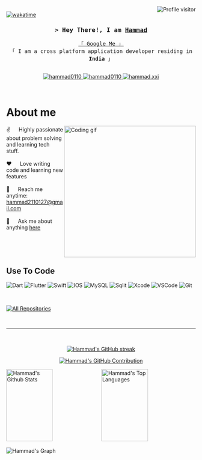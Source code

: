 <!--
<h2 align="center">
  Welcome to Hammad World!
  <img src="https://media.giphy.com/media/hvRJCLFzcasrR4ia7z/giphy.gif" width="28">
</h2>
-->

<!--
<p align="center">
  <a href="https://github.com/hammad0110"><img src="https://readme-typing-svg.herokuapp.com/?lines=Self%20Taught%20Programmer;Front%20End%20Developer;1.5%2B%20years%20of%20coding%20experience;Always%20learning%20new%20things&center=true&width=380&height=45"></a>
</p>

 -->

<a href="https://komarev.com/ghpvc/?username=hammad0110">
  <img align="right" src="https://komarev.com/ghpvc/?username=hammad0110&label=Visitors&color=0e75b6&style=flat" alt="Profile visitor" />
</a>


[![wakatime](https://wakatime.com/badge/user/eebb3dd8-d9b2-40de-9b88-6fd6cac99dbc.svg)](https://wakatime.com/@eebb3dd8-d9b2-40de-9b88-6fd6cac99dbc)

<!-- Intro  -->
<h3 align="center">
        <samp>&gt; Hey There!, I am
                <b><a target="_blank" href="https://hammad0110.com">Hammad</a></b>
        </samp>
</h3>


<p align="center"> 
  <samp>
    <a href="https://www.google.com/search?q=Al+Siam">「 Google Me 」</a>
    <br>
    「 I am a cross platform application developer residing in <b>India</b> 」
    <br>
    <br>
  </samp>
</p>

<p align="center">
 <a href="https://hammad0110.com" target="blank">
  <img src="https://img.shields.io/badge/Website-DC143C?style=for-the-badge&logo=medium&logoColor=white" alt="hammad0110" />
 </a>
 <a href="https://linkedin.com/in/hammad0110" target="_blank">
  <img src="https://img.shields.io/badge/LinkedIn-0077B5?style=for-the-badge&logo=linkedin&logoColor=white" alt="hammad0110"/>
 </a>
 
 <a href="https://instagram.com/hammad.xxi" target="_blank">
  <img src="https://img.shields.io/badge/Instagram-fe4164?style=for-the-badge&logo=instagram&logoColor=white" alt="hammad.xxi" />
 </a> 
</p>
<br />

<!-- About Section -->
 # About me
 
<p>
 <img align="right" width="350" src="/assets/programmer.gif" alt="Coding gif" />
  
 ✌️ &emsp; Highly passionate about problem solving and learning tech stuff. <br/><br/>
 ❤️ &emsp; Love writing code and learning new features<br/><br/>
 📧 &emsp; Reach me anytime: hammad2110127@gmail.com<br/><br/>
 💬 &emsp; Ask me about anything [here](https://github.com/hammad0110/hammad0110/issues)

</p>

<br/>
<br/>
<br/>

## Use To Code

![Dart](https://img.shields.io/badge/Dart-0175C2?style=for-the-badge&logo=dart&logoColor=white)
![Flutter](https://img.shields.io/badge/Flutter-02569B?style=for-the-badge&logo=flutter&logoColor=white)
![Swift](https://img.shields.io/badge/Swift-FA7343?style=for-the-badge&logo=swift&logoColor=white)
![IOS](https://img.shields.io/badge/iOS-000000?style=for-the-badge&logo=ios&logoColor=white)
![MySQL](https://img.shields.io/badge/MySQL-005C84?style=for-the-badge&logo=mysql&logoColor=white)
![Sqlit](https://img.shields.io/badge/SQLite-07405E?style=for-the-badge&logo=sqlite&logoColor=white)
![Xcode](https://img.shields.io/badge/Xcode-007ACC?style=for-the-badge&logo=Xcode&logoColor=white)
![VSCode](https://img.shields.io/badge/Visual_Studio-0078d7?style=for-the-badge&logo=visual%20studio&logoColor=white)
![Git](https://img.shields.io/badge/Git-F05032?style=for-the-badge&logo=git&logoColor=white)

<br/>

<p align="left">
  <a href="https://github.com/hammad0110?tab=repositories" target="_blank"><img alt="All Repositories" title="All Repositories" src="https://img.shields.io/badge/-All%20Repos-2962FF?style=for-the-badge&logo=koding&logoColor=white"/></a>
</p>

<br/>
<hr/>
<br/>

<p align="center">
  <a href="https://github.com/hammad0110">
    <img src="https://github-readme-streak-stats.herokuapp.com/?user=hammad0110&theme=radical&border=7F3FBF&background=0D1117" alt="Hammad's GitHub streak"/>
  </a>
</p>

<p align="center">
  <a href="https://github.com/hammad0110">
    <img src="https://github-profile-summary-cards.vercel.app/api/cards/profile-details?username=hammad0110&theme=radical" alt="Hammad's GitHub Contribution"/>
  </a>
</p>

<a> 
    <a href="https://github.com/hammad0110"><img alt="Hammad's Github Stats" src="https://denvercoder1-github-readme-stats.vercel.app/api?username=hammad0110&show_icons=true&count_private=true&theme=react&border_color=7F3FBF&bg_color=0D1117&title_color=F85D7F&icon_color=F8D866" height="192px" width="49.5%"/></a>
  <a href="https://github.com/hammad0110"><img alt="Hammad's Top Languages" src="https://denvercoder1-github-readme-stats.vercel.app/api/top-langs/?username=hammad0110&langs_count=8&layout=compact&theme=react&border_color=7F3FBF&bg_color=0D1117&title_color=F85D7F&icon_color=F8D866" height="192px" width="49.5%"/></a>
  <br/>
</a>


![Hammad's Graph](https://github-readme-activity-graph.vercel.app/graph?username=hammad0110&custom_title=hammad%200110's%20GitHub%20Activity%20Graph&bg_color=0D1117&color=7F3FBF&line=7F3FBF&point=7F3FBF&area_color=FFFFFF&title_color=FFFFFF&area=true)
